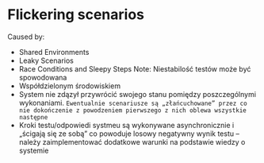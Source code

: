 ﻿# Flickering scenarios

Caused by:
* Shared Environments
* Leaky Scenarios
* Race Conditions and Sleepy Steps
Note:
Niestabilość testów może być spowodowana
* Współdzielonym środowiskiem
* System nie zdązył przywrócić swojego stanu pomiędzy poszczególnymi wykonaniami. 
```Ewentualnie scenariusze są „złańcuchowane” przez co nie dokończenie z powodzeniem pierwszego z nich oblewa wszystkie następne```
* Kroki testu/odpowiedi systmeu są wykonywane asynchronicznie i „ścigają się ze sobą” co powoduje losowy negatywny wynik testu – należy zaimplementować dodatkowe warunki na podstawie wiedzy o systemie

